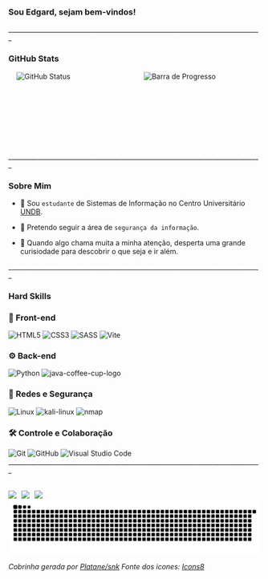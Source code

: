 <h3>Sou Edgard, sejam bem-vindos!</h3>
_______________________________________________________________________________

<!-- GitHub Stats -->
<h3>GitHub Stats</h3>
<div style="
display: flex; 
justify-content: center; 
flex-direction: row; 
align-items: center; 
gap: 10px; 
margin-left: 1rem;">
  <!-- Status -->
  <img height="160rem" width="50%" src="https://edgard-maia-github-readme-stats.vercel.app/api?username=EdgardMaia&show_icons=true&theme=synthwave" alt="GitHub Status" />
  <!-- Gráfico de Pizza -->
  <img height="160rem" width="48%" src="https://edgard-maia-github-readme-stats.vercel.app/api/top-langs/?username=EdgardMaia&layout=compact&theme=synthwave" alt="Barra de Progresso" />
</div>
_______________________________________________________________________________

<!-- Sobre mim -->

<div>

  <h3>Sobre Mim</h3>

  <p>

  - :book: Sou `estudante` de Sistemas de Informação no Centro Universitário [UNDB](https://undb.edu.br/).

  - :closed_lock_with_key: Pretendo seguir a área de `segurança da informação`.

  - :eyes: Quando algo chama muita a minha atenção, desperta uma grande curisiodade para descobrir o que seja e ir além.
  
  </p>
</div>
_______________________________________________________________________________

<div>

  <h3>Hard Skills</h3>
  <!-- Desenvolvimento Fron-End -->
  <div>
    <h3>🎨 Front-end</h3> 
    <!-- HTML -->
    <img width="48" height="48" src="https://img.icons8.com/color/48/html-5--v1.png" alt="HTML5"/>
    <!-- CSS -->
    <img width="48" height="48" src="https://img.icons8.com/color/48/css3.png" alt="CSS3"/>
    <!-- SASS -->
    <img width="48" height="48" src="https://img.icons8.com/color/48/sass.png" alt="SASS"/>
    <!-- VITE -->
    <img width="48" height="48" src="https://img.icons8.com/fluency/48/vite.png" alt="Vite"/>
  </div>

  <div>
    <h3>⚙️ Back-end</h3>
    <!-- PYTHON -->
    <img width="48" height="48" src="https://img.icons8.com/color/48/python--v1.png" alt="Python"/>
    <!-- JAVA -->
    <img width="48" height="48" src="https://img.icons8.com/fluency/48/java-coffee-cup-logo.png" alt="java-coffee-cup-logo"/>
  </div>

  <div>
    <h3>🔐 Redes e Segurança</h3>
    <!-- LINUX -->
    <img width="48" height="48" src="https://img.icons8.com/external-tal-revivo-shadow-tal-revivo/48/external-linux-a-family-of-open-source-unix-like-operating-systems-based-on-the-linux-kernel-logo-shadow-tal-revivo.png" alt="Linux"/>
    <!-- KALI LINUX -->
    <img width="48" height="48" src="https://img.icons8.com/color/48/kali-linux.png" alt="kali-linux"/>
    <!-- NMAP -->
    <img width="48" height="48" src="https://img.icons8.com/color/48/nmap.png" alt="nmap"/>
  </div>

  <div>
    <h3>🛠️ Controle e Colaboração</h3>
    <!-- GIT -->
    <img width="48" height="48" src="https://img.icons8.com/color/48/git.png" alt="Git"/>
    <!-- GITHUB -->
    <img width="48" height="48" src="https://img.icons8.com/ios-filled/50/github.png" alt="GitHub"/>
    <!-- VSCODE -->
    <img width="48" height="48" src="https://img.icons8.com/color/48/visual-studio-code-2019.png" alt="Visual Studio Code"/>
  </div>
</div>
_______________________________________________________________________________

<!-- Pode me encontrar por aqui -->
<div style="
display: flex; 
flex-direction: column;
margin-top: 2rem;">

  <div style="
  display: flex; 
  flex-direction: row; 
  gap: 10px;">
    <a href="https://www.instagram.com/_edgardmaia_/"><img src="https://img.shields.io/badge/Instagram-E4405F?style=for-the-badge&logo=instagram&logoColor=white" target="_blank"></img></a>
    <a href="https://www.linkedin.com/in/edgard-maia/"><img src="https://img.shields.io/badge/LinkedIn-0077B5?style=for-the-badge&logo=linkedin&logoColor=white" target="_blank"></img></a>
    <a href="mailto:edgardmaiaa@gmail.com"><img src="https://img.shields.io/badge/Gmail-D14836?style=for-the-badge&logo=gmail&logoColor=white" target="_blank"></img></a>
  </div>

<img alt="github snake dark mode" src="dist/github-snake-dark.svg" />

_Cobrinha gerada por [Platane/snk](https://github.com/Platane/snk)_
_Fonte dos icones: [Icons8](https://icons8.com/)_
</div>
